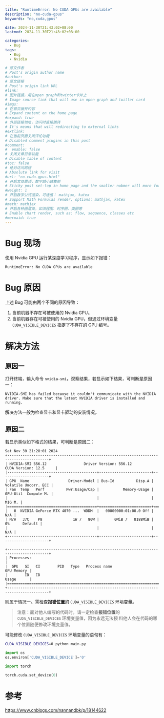 ```yaml
---
title: "RuntimeError: No CUDA GPUs are available"
description: "no-cuda-gpus"
keywords: "no,cuda,gpus"

date: 2024-11-30T21:43:02+08:00
lastmod: 2024-11-30T21:43:02+08:00

categories:
  - Bug
tags:
  - Bug
  - Nvidia

# 原文作者
# Post's origin author name
#author:
# 原文链接
# Post's origin link URL
#link:
# 图片链接，用在open graph和twitter卡片上
# Image source link that will use in open graph and twitter card
#imgs:
# 在首页展开内容
# Expand content on the home page
#expand: true
# 外部链接地址，访问时直接跳转
# It's means that will redirecting to external links
#extlink:
# 在当前页面关闭评论功能
# Disabled comment plugins in this post
#comment:
#  enable: false
# 关闭文章目录功能
# Disable table of content
#toc: false
# 绝对访问路径
# Absolute link for visit
#url: "no-cuda-gpus.html"
# 开启文章置顶，数字越小越靠前
# Sticky post set-top in home page and the smaller nubmer will more forward.
#weight: 1
# 开启数学公式渲染，可选值： mathjax, katex
# Support Math Formulas render, options: mathjax, katex
#math: mathjax
# 开启各种图渲染，如流程图、时序图、类图等
# Enable chart render, such as: flow, sequence, classes etc
#mermaid: true
---
```


# Bug 现场
使用 Nvidia GPU 运行某深度学习程序，显示如下报错：
```text
RuntimeError: No CUDA GPUs are available
```

# Bug 原因
上述 Bug 可能由两个不同的原因导致：
1. 当前机器不存在可被使用的 Nvidia GPU。
2. 当前机器存在可被使用的 Nvidia GPU，但通过环境变量 `CUDA_VISIBLE_DEVICES` 指定了不存在的 GPU 编号。

# 解决方法
## 原因一
打开终端，输入命令 `nvidia-smi`，观察结果，若显示如下结果，可判断是原因一：
```text
NVIDIA-SMI has failed because it couldn't communicate with the NVIDIA driver. Make sure that the latest NVIDIA driver is installed and running.
```
解决方法一般为检查显卡和显卡驱动的安装情况。

## 原因二
若显示类似如下格式的结果，可判断是原因二：
```text
Sat Nov 30 21:28:01 2024       
+-----------------------------------------------------------------------------------------+
| NVIDIA-SMI 556.12                 Driver Version: 556.12         CUDA Version: 12.5     |
|-----------------------------------------+------------------------+----------------------+
| GPU  Name                  Driver-Model | Bus-Id          Disp.A | Volatile Uncorr. ECC |
| Fan  Temp   Perf          Pwr:Usage/Cap |           Memory-Usage | GPU-Util  Compute M. |
|                                         |                        |               MIG M. |
|=========================================+========================+======================|
|   0  NVIDIA GeForce RTX 4070 ...  WDDM  |   00000000:01:00.0 Off |                  N/A |
| N/A   37C    P8              1W /   80W |       0MiB /   8188MiB |      0%      Default |
|                                         |                        |                  N/A |
+-----------------------------------------+------------------------+----------------------+

+-----------------------------------------------------------------------------------------+
| Processes:                                                                              |
|  GPU   GI   CI        PID   Type   Process name                              GPU Memory |
|        ID   ID                                                               Usage      |
|=========================================================================================|
+-----------------------------------------------------------------------------------------+

```
则属于情况一。需检查**报错位置**的 `CUDA_VISIBLE_DEVICES` 环境变量。

>注意：面对他人编写的代码时，请一定检查**报错位置**的 `CUDA_VISIBLE_DEVICES` 环境变量值，因为永远无法预
>料他人会在代码的哪个位置随便修改环境变量值。

可能修改 `CUDA_VISIBLE_DEVICES` 环境变量的语句有：
```bash
CUDA_VISIBLE_DEVICES=0 python main.py
```
```python
import os
os.environ['CUDA_VISIBLE_DEVICE']='0'
```
```python
import torch
 
torch.cuda.set_device(0)
```

# 参考
https://www.cnblogs.com/nannandbk/p/18144622

<!--more-->
